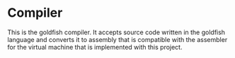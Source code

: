 # Compiler
This is the goldfish compiler. It accepts source code written in the goldfish language and converts it to assembly that is compatible with the assembler for the virtual machine that is implemented with this project.
